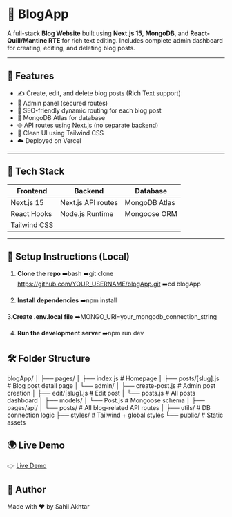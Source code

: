 # 📝 BlogApp

A full-stack **Blog Website** built using **Next.js 15**, **MongoDB**, and **React-Quill/Mantine RTE** for rich text editing. Includes complete admin dashboard for creating, editing, and deleting blog posts.

---

## 🚀 Features

- ✍️ Create, edit, and delete blog posts (Rich Text support)
- 🔐 Admin panel (secured routes)
- 📄 SEO-friendly dynamic routing for each blog post
- 💾 MongoDB Atlas for database
- 🌐 API routes using Next.js (no separate backend)
- 🧠 Clean UI using Tailwind CSS
- ☁️ Deployed on Vercel

---

## 📂 Tech Stack

| Frontend     | Backend       | Database     |
|--------------|---------------|--------------|
| Next.js 15   | Next.js API routes | MongoDB Atlas |
| React Hooks  | Node.js Runtime | Mongoose ORM |
| Tailwind CSS |                |              |

---

## 🔧 Setup Instructions (Local)

1. **Clone the repo**
   ➡️bash
   ➡️git clone https://github.com/YOUR_USERNAME/blogApp.git
   ➡️cd blogApp
   
2. **Install dependencies**
   ➡️npm install

3.**Create .env.local file**
  ➡️MONGO_URI=your_mongodb_connection_string

4. **Run the development server**
   ➡️npm run dev

## 🛠 Folder Structure

blogApp/
│
├── pages/
│   ├── index.js               # Homepage
│   ├── posts/[slug].js        # Blog post detail page
│   └── admin/
│       ├── create-post.js     # Admin post creation
│       ├── edit/[slug].js     # Edit post
│       └── posts.js           # All posts dashboard
│
├── models/
│   └── Post.js                # Mongoose schema
│
├── pages/api/
│   └── posts/                 # All blog-related API routes
│
├── utils/                     # DB connection logic
├── styles/                    # Tailwind + global styles
└── public/                    # Static assets

## 🌍 Live Demo
👉 [Live Demo](https://blog-app-wheat-nine-58.vercel.app/)


## 💬 Author
Made with ❤️ by Sahil Akhtar


